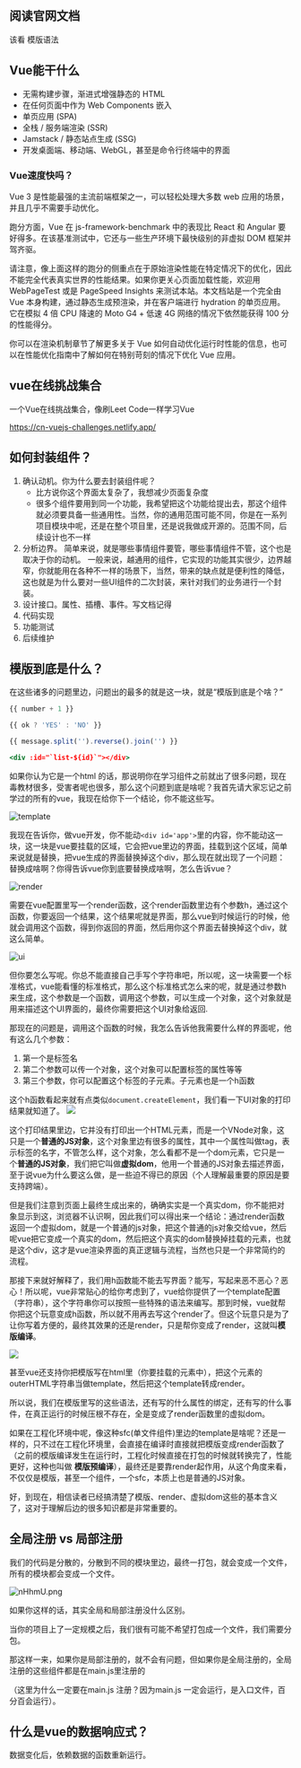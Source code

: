 ## 阅读官网文档

该看 模版语法

## Vue能干什么
- 无需构建步骤，渐进式增强静态的 HTML
- 在任何页面中作为 Web Components 嵌入
- 单页应用 (SPA)
- 全栈 / 服务端渲染 (SSR)
- Jamstack / 静态站点生成 (SSG)
- 开发桌面端、移动端、WebGL，甚至是命令行终端中的界面

### Vue速度快吗？

Vue 3 是性能最强的主流前端框架之一，可以轻松处理大多数 web 应用的场景，并且几乎不需要手动优化。

跑分方面，Vue 在 js-framework-benchmark 中的表现比 React 和 Angular 要好得多。在该基准测试中，它还与一些生产环境下最快级别的非虚拟 DOM 框架并驾齐驱。

请注意，像上面这样的跑分的侧重点在于原始渲染性能在特定情况下的优化，因此不能完全代表真实世界的性能结果。如果你更关心页面加载性能，欢迎用 WebPageTest 或是 PageSpeed Insights 来测试本站。本文档站是一个完全由 Vue 本身构建，通过静态生成预渲染，并在客户端进行 hydration 的单页应用。它在模拟 4 倍 CPU 降速的 Moto G4 + 低速 4G 网络的情况下依然能获得 100 分的性能得分。

你可以在渲染机制章节了解更多关于 Vue 如何自动优化运行时性能的信息，也可以在性能优化指南中了解如何在特别苛刻的情况下优化 Vue 应用。

## vue在线挑战集合

一个Vue在线挑战集合，像刷Leet Code一样学习Vue

https://cn-vuejs-challenges.netlify.app/

## 如何封装组件？
1. 确认动机。你为什么要去封装组件呢？
   - 比方说你这个界面太复杂了，我想减少页面复杂度
   - 很多个组件要用到同一个功能，我希望把这个功能给提出去，那这个组件就必须要具备一些通用性。当然，你的通用范围可能不同，你是在一系列项目模块中呢，还是在整个项目里，还是说我做成开源的。范围不同，后续设计也不一样
2. 分析边界。 简单来说，就是哪些事情组件要管，哪些事情组件不管，这个也是取决于你的动机。
   一般来说，越通用的组件，它实现的功能其实很少，边界越窄，你就能用在各种不一样的场景下，当然，带来的缺点就是便利性的降低，这也就是为什么要对一些UI组件的二次封装，来针对我们的业务进行一个封装。
3. 设计接口。属性、插槽、事件。写文档记得
4. 代码实现
5. 功能测试
6. 后续维护


## 模版到底是什么？

在这些诸多的问题里边，问题出的最多的就是这一块，就是“模版到底是个啥？”

```jsx
{{ number + 1 }}

{{ ok ? 'YES' : 'NO' }}

{{ message.split('').reverse().join('') }}

<div :id="`list-${id}`"></div>
```

如果你认为它是一个html 的话，那说明你在学习组件之前就出了很多问题，现在毒教材很多，受害者呢也很多，那么这个问题到底是啥呢？我首先请大家忘记之前学过的所有的vue，我现在给你下一个结论，你不能这些写。

![template](https://img.picgo.net/2025/07/26/image97e396121cc6546f.png)

我现在告诉你，做vue开发，你不能动```<div id='app'>```里的内容，你不能动这一块，这一块是vue要挂载的区域，它会把vue里边的界面，挂载到这个区域，简单来说就是替换，把vue生成的界面替换掉这个div，那么现在就出现了一个问题：替换成啥啊？你得告诉vue你到底要替换成啥啊，怎么告诉vue？

![render](https://img.picgo.net/2025/07/26/imagee3eb8503d6864c3a.png)

需要在vue配置里写一个render函数，这个render函数里边有个参数h，通过这个函数，你要返回一个结果，这个结果呢就是界面，那么vue到时候运行的时候，他就会调用这个函数，得到你返回的界面，然后用你这个界面去替换掉这个div，就这么简单。

![ui](https://img.picgo.net/2025/07/26/image75fe6e65fb5b4ad3.png)

但你要怎么写呢。你总不能直接自己手写个字符串吧，所以呢，这一块需要一个标准格式，vue能看懂的标准格式，那么这个标准格式怎么来的呢，就是通过参数h来生成，这个参数是一个函数，调用这个参数，可以生成一个对象，这个对象就是用来描述这个UI界面的，最终你需要把这个UI对象给返回.

那现在的问题是，调用这个函数的时候，我怎么告诉他我需要什么样的界面呢，他有这么几个参数：
1. 第一个是标签名
2. 第二个参数可以传一个对象，这个对象可以配置标签的属性等等
3. 第三个参数，你可以配置这个标签的子元素。子元素也是一个h函数


这个h函数看起来就有点类似```document.createElement```，我们看一下UI对象的打印结果就知道了。
![](https://img.picgo.net/2025/07/26/image4939e48f91e49797.png)

这个打印结果里边，它并没有打印出一个HTML元素，而是一个VNode对象，这只是一个**普通的JS对象**，这个对象里边有很多的属性，其中一个属性叫做tag，表示标签的名字，不管怎么样，这个对象，怎么看都不是一个dom元素，它只是一个**普通的JS对象**，我们把它叫做**虚拟dom**，他用一个普通的JS对象去描述界面，至于说vue为什么要这么做，是一些迫不得已的原因（个人理解最重要的原因是要支持跨端）。

但是我们注意到页面上最终生成出来的，确确实实是一个真实dom，你不能把对象显示到这，浏览器不认识啊，因此我们可以得出来一个结论：通过render函数返回一个虚拟dom，就是一个普通的js对象，把这个普通的js对象交给vue，然后呢vue把它变成一个真实的dom，然后把这个真实的dom替换掉挂载的元素，也就是这个div，这才是vue渲染界面的真正逻辑与流程，当然也只是一个非常简约的流程。

那接下来就好解释了，我们用h函数能不能去写界面？能写，写起来恶不恶心？恶心！所以呢，vue非常贴心的给你考虑到了，vue给你提供了一个template配置（字符串），这个字符串你可以按照一些特殊的语法来编写。那到时候，vue就帮你把这个玩意变成h函数，所以就不用再去写这个render了。但这个玩意只是为了让你写着方便的，最终其效果的还是render，只是帮你变成了render，这就叫**模版编译**。

![](https://img.picgo.net/2025/07/26/imageab33801ab59ee9f2.png)


甚至vue还支持你把模版写在html里（你要挂载的元素中），把这个元素的outerHTML字符串当做template，然后把这个template转成render。

所以说，我们在模版里写的这些语法，还有写的什么属性的绑定，还有写的什么事件，在真正运行的时候压根不存在，全是变成了render函数里的虚拟dom。

如果在工程化环境中呢，像这种sfc(单文件组件)里边的template是啥呢？还是一样的，只不过在工程化环境里，会直接在编译时直接就把模版变成render函数了（之前的模版编译发生在运行时，工程化时候直接在打包的时候就转换完了，性能更好，这种也叫做 **模版预编译**），最终还是要靠render起作用，从这个角度来看，不仅仅是模版，甚至一个组件，一个sfc，本质上也是普通的JS对象。

好，到现在，相信读者已经搞清楚了模版、render、虚拟dom这些的基本含义了，这对于理解后边的很多知识都是非常重要的。


## 全局注册 vs 局部注册

我们的代码是分散的，分散到不同的模块里边，最终一打包，就会变成一个文件，所有的模块都会变成一个文件。

![nHhmU.png](https://i.imgs.ovh/2025/07/28/nHhmU.png)

如果你这样的话，其实全局和局部注册没什么区别。

当你的项目上了一定规模之后，我们很有可能不希望打包成一个文件，我们需要分包。

那这样一来，如果你是局部注册的，就不会有问题，但如果你是全局注册的，全局注册的这些组件都是在main.js里注册的

（这里为什么一定要在main.js 注册？因为main.js 一定会运行，是入口文件，百分百会运行）。


## 什么是vue的数据响应式？

数据变化后，依赖数据的函数重新运行。